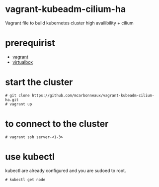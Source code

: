 # vagrant-kubeadm-cilium-ha
Vagrant file to build kubernetes cluster high availibility + cilium

# prerequirist

- [vagrant](https://www.vagrantup.com/downloads)
- [virtualbox](https://www.virtualbox.org/wiki/Downloads)

# start the cluster

```
# git clone https://github.com/mcarbonneaux/vagrant-kubeadm-cilium-ha.git
# vagrant up
```

# to connect to the cluster

```
# vagrant ssh server-<1-3>
```

# use kubectl

kubectl are already configured and you are sudoed to root.

```
# kubectl get node
```

